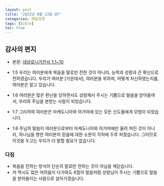 ```yaml
---
layout: post
title: "2022년 8월 23일 QT"
categories: 매일성경
tags: [bible]
toc: true
---
```


## 감사의 편지
- 본문: [데살로니가전서 1:1~10](https://www.bskorea.or.kr/bible/korbibReadpage.php?version=SAENEW&book=1th&chap=1&sec=1&cVersion=&fontSize=15px&fontWeight=normal)

- 1:5 우리는 여러분에게 복음을 말로만 전한 것이 아니라, 능력과 성령과 큰 확신으로 전하였습니다. 우리가 여러분 [가운데서], 여러분을 위하여, 어떻게 처신하였는지를, 여러분은 알고 있습니다.
- 1:6 여러분은 많은 환난을 당하면서도 성령께서 주시는 기쁨으로 말씀을 받아들여서, 우리와 주님을 본받는 사람이 되었습니다.
- 1:7 그리하여 여러분은 마케도니아와 아가야에 있는 모든 신도들에게 모범이 되었습니다.
- 1:8 주님의 말씀이 여러분으로부터 마케도니아와 아가야에만 울려 퍼진 것이 아니라, 하나님을 향한 여러분의 믿음에 대한 소문이 각처에 두루 퍼졌습니다. 그러므로 이것을 두고는 우리가 더 말할 필요가 없습니다.

### 다짐
- 복음을 전하는 방식이 단순히 말로만 전하는 것이 아님을 깨닫습니다.
- 저 역시도 많은 어려움이 다가와도 6절의 말씀처럼 성령님이 주시는 기쁨으로 말씀을 받아들이는 사람으로 살아가겠습니다.
